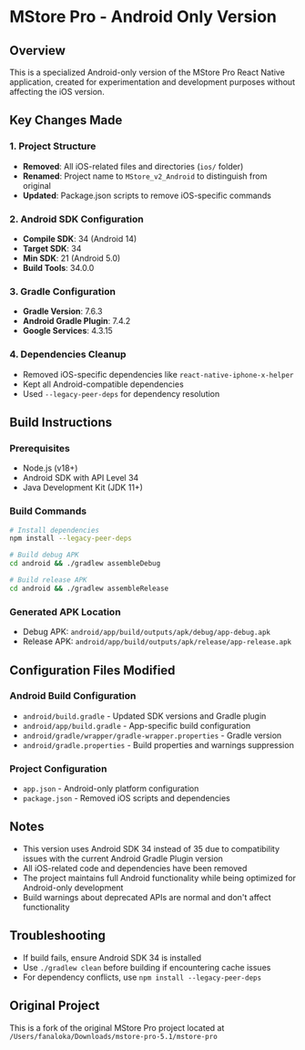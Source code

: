 # MStore Pro - Android Only Version

## Overview
This is a specialized Android-only version of the MStore Pro React Native application, created for experimentation and development purposes without affecting the iOS version.

## Key Changes Made

### 1. Project Structure
- **Removed**: All iOS-related files and directories (`ios/` folder)
- **Renamed**: Project name to `MStore_v2_Android` to distinguish from original
- **Updated**: Package.json scripts to remove iOS-specific commands

### 2. Android SDK Configuration
- **Compile SDK**: 34 (Android 14)
- **Target SDK**: 34
- **Min SDK**: 21 (Android 5.0)
- **Build Tools**: 34.0.0

### 3. Gradle Configuration
- **Gradle Version**: 7.6.3
- **Android Gradle Plugin**: 7.4.2
- **Google Services**: 4.3.15

### 4. Dependencies Cleanup
- Removed iOS-specific dependencies like `react-native-iphone-x-helper`
- Kept all Android-compatible dependencies
- Used `--legacy-peer-deps` for dependency resolution

## Build Instructions

### Prerequisites
- Node.js (v18+)
- Android SDK with API Level 34
- Java Development Kit (JDK 11+)

### Build Commands
```bash
# Install dependencies
npm install --legacy-peer-deps

# Build debug APK
cd android && ./gradlew assembleDebug

# Build release APK
cd android && ./gradlew assembleRelease
```

### Generated APK Location
- Debug APK: `android/app/build/outputs/apk/debug/app-debug.apk`
- Release APK: `android/app/build/outputs/apk/release/app-release.apk`

## Configuration Files Modified

### Android Build Configuration
- `android/build.gradle` - Updated SDK versions and Gradle plugin
- `android/app/build.gradle` - App-specific build configuration
- `android/gradle/wrapper/gradle-wrapper.properties` - Gradle version
- `android/gradle.properties` - Build properties and warnings suppression

### Project Configuration
- `app.json` - Android-only platform configuration
- `package.json` - Removed iOS scripts and dependencies

## Notes
- This version uses Android SDK 34 instead of 35 due to compatibility issues with the current Android Gradle Plugin version
- All iOS-related code and dependencies have been removed
- The project maintains full Android functionality while being optimized for Android-only development
- Build warnings about deprecated APIs are normal and don't affect functionality

## Troubleshooting
- If build fails, ensure Android SDK 34 is installed
- Use `./gradlew clean` before building if encountering cache issues
- For dependency conflicts, use `npm install --legacy-peer-deps`

## Original Project
This is a fork of the original MStore Pro project located at `/Users/fanaloka/Downloads/mstore-pro-5.1/mstore-pro`
